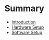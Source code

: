 # Summary

- [Introduction](intro.md)
- [Hardware Setup](hardware_setup.md)
- [Software Setup](software_setup.md)
